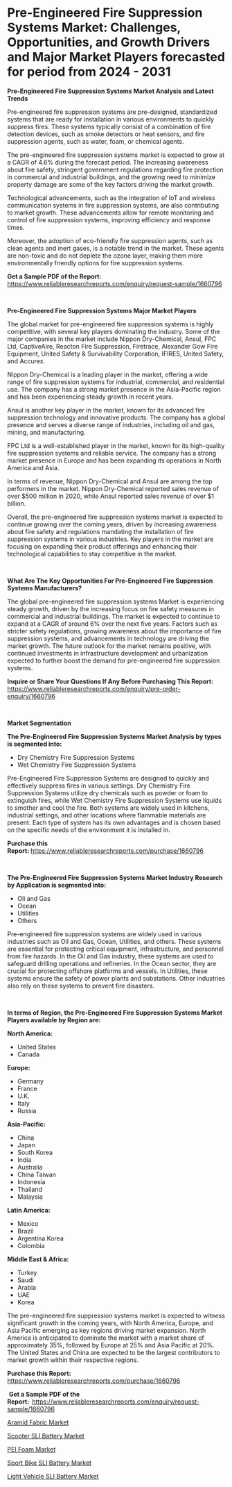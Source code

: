 <p><h1>Pre-Engineered Fire Suppression Systems Market: Challenges, Opportunities, and Growth Drivers and Major Market Players forecasted for period from 2024 - 2031</h1></p><p><strong>Pre-Engineered Fire Suppression Systems Market Analysis and Latest Trends</strong></p>
<p><p>Pre-engineered fire suppression systems are pre-designed, standardized systems that are ready for installation in various environments to quickly suppress fires. These systems typically consist of a combination of fire detection devices, such as smoke detectors or heat sensors, and fire suppression agents, such as water, foam, or chemical agents.</p><p>The pre-engineered fire suppression systems market is expected to grow at a CAGR of 4.6% during the forecast period. The increasing awareness about fire safety, stringent government regulations regarding fire protection in commercial and industrial buildings, and the growing need to minimize property damage are some of the key factors driving the market growth.</p><p>Technological advancements, such as the integration of IoT and wireless communication systems in fire suppression systems, are also contributing to market growth. These advancements allow for remote monitoring and control of fire suppression systems, improving efficiency and response times.</p><p>Moreover, the adoption of eco-friendly fire suppression agents, such as clean agents and inert gases, is a notable trend in the market. These agents are non-toxic and do not deplete the ozone layer, making them more environmentally friendly options for fire suppression systems.</p></p>
<p><strong>Get a Sample PDF of the Report:&nbsp;</strong> <a href="https://www.reliableresearchreports.com/enquiry/request-sample/1660796">https://www.reliableresearchreports.com/enquiry/request-sample/1660796</a></p>
<p>&nbsp;</p>
<p><strong>Pre-Engineered Fire Suppression Systems Major Market Players</strong></p>
<p><p>The global market for pre-engineered fire suppression systems is highly competitive, with several key players dominating the industry. Some of the major companies in the market include Nippon Dry-Chemical, Ansul, FPC Ltd, CaptiveAire, Reacton Fire Suppression, Firetrace, Alexander Gow Fire Equipment, United Safety & Survivability Corporation, IFIRES, United Safety, and Accurex.</p><p>Nippon Dry-Chemical is a leading player in the market, offering a wide range of fire suppression systems for industrial, commercial, and residential use. The company has a strong market presence in the Asia-Pacific region and has been experiencing steady growth in recent years.</p><p>Ansul is another key player in the market, known for its advanced fire suppression technology and innovative products. The company has a global presence and serves a diverse range of industries, including oil and gas, mining, and manufacturing.</p><p>FPC Ltd is a well-established player in the market, known for its high-quality fire suppression systems and reliable service. The company has a strong market presence in Europe and has been expanding its operations in North America and Asia.</p><p>In terms of revenue, Nippon Dry-Chemical and Ansul are among the top performers in the market. Nippon Dry-Chemical reported sales revenue of over $500 million in 2020, while Ansul reported sales revenue of over $1 billion.</p><p>Overall, the pre-engineered fire suppression systems market is expected to continue growing over the coming years, driven by increasing awareness about fire safety and regulations mandating the installation of fire suppression systems in various industries. Key players in the market are focusing on expanding their product offerings and enhancing their technological capabilities to stay competitive in the market.</p></p>
<p>&nbsp;</p>
<p><strong>What Are The Key Opportunities For Pre-Engineered Fire Suppression Systems Manufacturers?</strong></p>
<p><p>The global pre-engineered fire suppression systems Market is experiencing steady growth, driven by the increasing focus on fire safety measures in commercial and industrial buildings. The market is expected to continue to expand at a CAGR of around 6% over the next five years. Factors such as stricter safety regulations, growing awareness about the importance of fire suppression systems, and advancements in technology are driving the market growth. The future outlook for the market remains positive, with continued investments in infrastructure development and urbanization expected to further boost the demand for pre-engineered fire suppression systems.</p></p>
<p><strong>Inquire or Share Your Questions If Any Before Purchasing This Report:</strong> <a href="https://www.reliableresearchreports.com/enquiry/pre-order-enquiry/1660796">https://www.reliableresearchreports.com/enquiry/pre-order-enquiry/1660796</a></p>
<p>&nbsp;</p>
<p><strong>Market Segmentation</strong></p>
<p><strong>The Pre-Engineered Fire Suppression Systems Market Analysis by types is segmented into:</strong></p>
<p><ul><li>Dry Chemistry Fire Suppression Systems</li><li>Wet Chemistry Fire Suppression Systems</li></ul></p>
<p><p>Pre-Engineered Fire Suppression Systems are designed to quickly and effectively suppress fires in various settings. Dry Chemistry Fire Suppression Systems utilize dry chemicals such as powder or foam to extinguish fires, while Wet Chemistry Fire Suppression Systems use liquids to smother and cool the fire. Both systems are widely used in kitchens, industrial settings, and other locations where flammable materials are present. Each type of system has its own advantages and is chosen based on the specific needs of the environment it is installed in.</p></p>
<p><strong>Purchase this Report:&nbsp;</strong><a href="https://www.reliableresearchreports.com/purchase/1660796">https://www.reliableresearchreports.com/purchase/1660796</a></p>
<p>&nbsp;</p>
<p><strong>The Pre-Engineered Fire Suppression Systems Market Industry Research by Application is segmented into:</strong></p>
<p><ul><li>Oli and Gas</li><li>Ocean</li><li>Utilities</li><li>Others</li></ul></p>
<p><p>Pre-engineered fire suppression systems are widely used in various industries such as Oil and Gas, Ocean, Utilities, and others. These systems are essential for protecting critical equipment, infrastructure, and personnel from fire hazards. In the Oil and Gas industry, these systems are used to safeguard drilling operations and refineries. In the Ocean sector, they are crucial for protecting offshore platforms and vessels. In Utilities, these systems ensure the safety of power plants and substations. Other industries also rely on these systems to prevent fire disasters.</p></p>
<p>&nbsp;</p>
<p><strong>In terms of Region, the Pre-Engineered Fire Suppression Systems Market Players available by Region are:</strong></p>
<p>
    <p> <strong> North America: </strong>
        <ul>
            <li>United States</li>
            <li>Canada</li>
        </ul>
        </p> 
    <p> <strong> Europe: </strong>
        <ul>
            <li>Germany</li>
            <li>France</li>
            <li>U.K.</li>
            <li>Italy</li>
            <li>Russia</li>
        </ul>
        </p> 
    <p> <strong> Asia-Pacific: </strong>
        <ul>
            <li>China</li>
            <li>Japan</li>
            <li>South Korea</li>
            <li>India</li>
            <li>Australia</li>
            <li>China Taiwan</li>
            <li>Indonesia</li>
            <li>Thailand</li>
            <li>Malaysia</li>
        </ul>
        </p> 
    <p> <strong> Latin America: </strong>
        <ul>
            <li>Mexico</li>
            <li>Brazil</li>
            <li>Argentina Korea</li>
            <li>Colombia</li>
        </ul>
        </p> 
    <p> <strong> Middle East & Africa: </strong>
        <ul>
            <li>Turkey</li>
            <li>Saudi</li>
            <li>Arabia</li>
            <li>UAE</li>
            <li>Korea</li>
        </ul>
    </p>
    </p>
<p><p>The pre-engineered fire suppression systems market is expected to witness significant growth in the coming years, with North America, Europe, and Asia Pacific emerging as key regions driving market expansion. North America is anticipated to dominate the market with a market share of approximately 35%, followed by Europe at 25% and Asia Pacific at 20%. The United States and China are expected to be the largest contributors to market growth within their respective regions.</p></p>
<p><strong>Purchase this Report: </strong><a href="https://www.reliableresearchreports.com/purchase/1660796">https://www.reliableresearchreports.com/purchase/1660796</a></p>
<p>&nbsp;<strong>Get a Sample PDF of the Report:&nbsp;&nbsp;</strong><a href="https://www.reliableresearchreports.com/enquiry/request-sample/1660796">https://www.reliableresearchreports.com/enquiry/request-sample/1660796</a></p>
<p><strong></strong></p>
<p><p><a href="https://view.publitas.com/reportprime-1/aramid-fabric-market-centers-on-aspects-such-as-market-growth-market-share-market-opportunity-and-projected-forecasts-spanning-from-2024-to-2031/">Aramid Fabric Market</a></p><p><a href="https://gamy-alyssum-396.notion.site/Scooter-SLI-Battery-Market-Centers-on-Aspects-such-as-Market-Growth-Market-Share-Market-Opportunit-ac2ef2eea819473dbb0244f0e943896a">Scooter SLI Battery Market</a></p><p><a href="https://view.publitas.com/reportprime-1/pei-foam-market-research-report-forecasted-for-period-from-2024-2031-by-market-type-market-application-and-region/">PEI Foam Market</a></p><p><a href="https://boundless-drawbridge-702.notion.site/Sport-Bike-SLI-Battery-Market-Research-Report-Provides-Critical-Insights-that-can-help-Shape-Busines-b8eb3fb7a476433283e77a216de1f90d">Sport Bike SLI Battery Market</a></p><p><a href="https://natural-crush-b99.notion.site/Light-Vehicle-SLI-Battery-Market-Size-Share-Trends-Analysis-Report-By-Application-Regional-Outlo-4620bc1ab6874374be203de82da8d3f9">Light Vehicle SLI Battery Market</a></p></p>